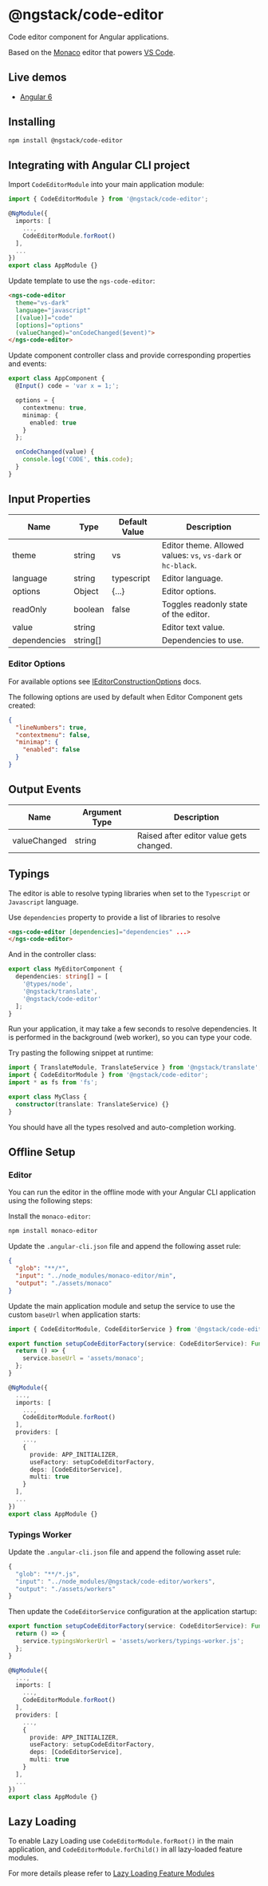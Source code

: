# @ngstack/code-editor

Code editor component for Angular applications.

Based on the [Monaco](https://www.npmjs.com/package/monaco-editor) editor
that powers [VS Code](https://github.com/Microsoft/vscode).

## Live demos

* [Angular 6](https://stackblitz.com/edit/ngstack-code-editor-ng6)

## Installing

```sh
npm install @ngstack/code-editor
```

## Integrating with Angular CLI project

Import `CodeEditorModule` into your main application module:

```ts
import { CodeEditorModule } from '@ngstack/code-editor';

@NgModule({
  imports: [
    ...,
    CodeEditorModule.forRoot()
  ],
  ...
})
export class AppModule {}
```

Update template to use the `ngs-code-editor`:

```html
<ngs-code-editor
  theme="vs-dark"
  language="javascript"
  [(value)]="code"
  [options]="options"
  (valueChanged)="onCodeChanged($event)">
</ngs-code-editor>
```

Update component controller class and provide corresponding properties and events:

```ts
export class AppComponent {
  @Input() code = 'var x = 1;';

  options = {
    contextmenu: true,
    minimap: {
      enabled: true
    }
  };

  onCodeChanged(value) {
    console.log('CODE', this.code);
  }
}
```

## Input Properties

| Name         | Type     | Default Value | Description                                                  |
| ------------ | -------- | ------------- | ------------------------------------------------------------ |
| theme        | string   | vs            | Editor theme. Allowed values: `vs`, `vs-dark` or `hc-black`. |
| language     | string   | typescript    | Editor language.                                             |
| options      | Object   | {...}         | Editor options.                                              |
| readOnly     | boolean  | false         | Toggles readonly state of the editor.                        |
| value        | string   |               | Editor text value.                                           |
| dependencies | string[] |               | Dependencies to use.                                         |

### Editor Options

For available options see [IEditorConstructionOptions](https://microsoft.github.io/monaco-editor/api/interfaces/monaco.editor.ieditorconstructionoptions.html) docs.

The following options are used by default when Editor Component gets created:

```json
{
  "lineNumbers": true,
  "contextmenu": false,
  "minimap": {
    "enabled": false
  }
}
```

## Output Events

| Name         | Argument Type | Description                             |
| ------------ | ------------- | --------------------------------------- |
| valueChanged | string        | Raised after editor value gets changed. |

## Typings

The editor is able to resolve typing libraries when set to the `Typescript` or `Javascript` language.

Use `dependencies` property to provide a list of libraries to resolve

```html
<ngs-code-editor [dependencies]="dependencies" ...>
</ngs-code-editor>
```

And in the controller class:

```ts
export class MyEditorComponent {
  dependencies: string[] = [
    '@types/node',
    '@ngstack/translate',
    '@ngstack/code-editor'
  ];
}
```

Run your application, it may take a few seconds to resolve dependencies.
It is performed in the background (web worker), so you can type your code.

Try pasting the following snippet at runtime:

```typescript
import { TranslateModule, TranslateService } from '@ngstack/translate';
import { CodeEditorModule } from '@ngstack/code-editor';
import * as fs from 'fs';

export class MyClass {
  constructor(translate: TranslateService) {}
}
```

You should have all the types resolved and auto-completion working.

## Offline Setup

### Editor

You can run the editor in the offline mode with your Angular CLI application using the following steps:

Install the `monaco-editor`:

```sh
npm install monaco-editor
```

Update the `.angular-cli.json` file and append the following asset rule:

```json
{
  "glob": "**/*",
  "input": "../node_modules/monaco-editor/min",
  "output": "./assets/monaco"
}
```

Update the main application module and setup the service to use the custom `baseUrl` when application starts:

```ts
import { CodeEditorModule, CodeEditorService } from '@ngstack/code-editor';

export function setupCodeEditorFactory(service: CodeEditorService): Function {
  return () => {
    service.baseUrl = 'assets/monaco';
  };
}

@NgModule({
  ...,
  imports: [
    ...,
    CodeEditorModule.forRoot()
  ],
  providers: [
    ...,
    {
      provide: APP_INITIALIZER,
      useFactory: setupCodeEditorFactory,
      deps: [CodeEditorService],
      multi: true
    }
  ],
  ...
})
export class AppModule {}
```

### Typings Worker

Update the `.angular-cli.json` file and append the following asset rule:

```ts
{
  "glob": "**/*.js",
  "input": "../node_modules/@ngstack/code-editor/workers",
  "output": "./assets/workers"
}
```

Then update the `CodeEditorService` configuration at the application startup:

```ts
export function setupCodeEditorFactory(service: CodeEditorService): Function {
  return () => {
    service.typingsWorkerUrl = 'assets/workers/typings-worker.js';
  };
}

@NgModule({
  ...,
  imports: [
    ...,
    CodeEditorModule.forRoot()
  ],
  providers: [
    ...,
    {
      provide: APP_INITIALIZER,
      useFactory: setupCodeEditorFactory,
      deps: [CodeEditorService],
      multi: true
    }
  ],
  ...
})
export class AppModule {}
```

## Lazy Loading

To enable Lazy Loading
use `CodeEditorModule.forRoot()` in the main application,
and `CodeEditorModule.forChild()` in all lazy-loaded feature modules.

For more details please refer to [Lazy Loading Feature Modules](https://angular.io/guide/lazy-loading-ngmodules)
